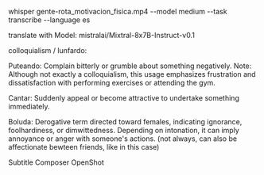 whisper gente-rota_motivacion_fisica.mp4 --model medium --task transcribe --language es

translate with Model: mistralai/Mixtral-8x7B-Instruct-v0.1 

colloquialism / lunfardo:

Puteando: Complain bitterly or grumble about something negatively. Note: Although not exactly a colloquialism, this usage emphasizes frustration and dissatisfaction with performing exercises or attending the gym.

Cantar: Suddenly appeal or become attractive to undertake something immediately.

Boluda: Derogative term directed toward females, indicating ignorance, foolhardiness, or dimwittedness. Depending on intonation, it can imply annoyance or anger with someone's actions. (not always, can also be affectionate bewteen friends, like in this case)





















Subtitle Composer
OpenShot
